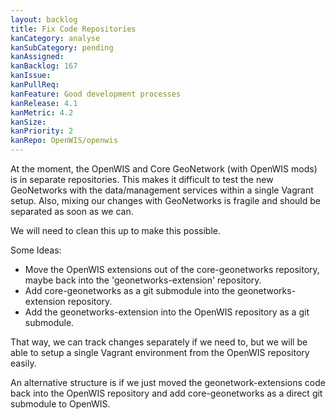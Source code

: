 ```yaml
---
layout: backlog
title: Fix Code Repositories
kanCategory: analyse
kanSubCategory: pending
kanAssigned:
kanBacklog: 167
kanIssue:
kanPullReq:
kanFeature: Good development processes
kanRelease: 4.1
kanMetric: 4.2
kanSize:
kanPriority: 2
kanRepo: OpenWIS/openwis
---
```

At the moment, the OpenWIS and Core GeoNetwork (with OpenWIS mods) is in separate repositories.
This makes it difficult to test the new GeoNetworks with the data/management services within a single
Vagrant setup.  Also, mixing our changes with GeoNetworks is fragile and should be separated as
soon as we can.

We will need to clean this up to make this possible.

Some Ideas:

- Move the OpenWIS extensions out of the core-geonetworks repository, maybe back into the 'geonetworks-extension' repository.
- Add core-geonetworks as a git submodule into the geonetworks-extension repository.
- Add the geonetworks-extension into the OpenWIS repository as a git submodule.

That way, we can track changes separately if we need to, but we will be able to setup a single Vagrant environment
from the OpenWIS repository easily.

An alternative structure is if we just moved the geonetwork-extensions code back into the OpenWIS repository
and add core-geonetworks as a direct git submodule to OpenWIS.
